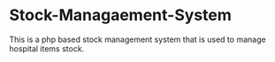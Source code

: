 # Stock-Managaement-System
This is a php based stock management system that is used to manage hospital items stock.
